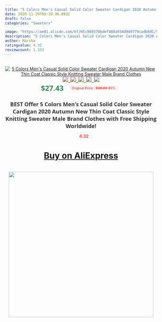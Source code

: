 ```yaml
---
title: "5 Colors Men's Casual Solid Color Sweater Cardigan 2020 Autumn New Thin Coat Classic Style Knitting Sweater Male Brand Clothes"
date: 2020-11-29T09:10:36.892Z
draft: false
categories: "Sweaters"

image: "https://ae01.alicdn.com/kf/H5c989370bdef488a934d9d0779cadb84C/5-Colors-Men-s-Casual-Solid-Color-Sweater-Cardigan-2020-Autumn-New-Thin-Coat-Classic-Style.jpg"
description: "5 Colors Men's Casual Solid Color Sweater Cardigan 2020 Autumn New Thin Coat Classic Style Knitting Sweater Male Brand Clothes"
author: Marsha
ratingvalue: 4.32
reviewcount: 1.333
---
```

<br>
<div style="text-align: center;">
<a href="https://s.click.aliexpress.com/e/_ApLEpJ" target="_blank" rel="nofollow noopener noreferrer"><img alt="5 Colors Men's Casual Solid Color Sweater Cardigan 2020 Autumn New Thin Coat Classic Style Knitting Sweater Male Brand Clothes" class="magnifier-image" src="https://ae01.alicdn.com/kf/H5c989370bdef488a934d9d0779cadb84C/5-Colors-Men-s-Casual-Solid-Color-Sweater-Cardigan-2020-Autumn-New-Thin-Coat-Classic-Style.jpg_640x640.jpg">
<br>
<img style="border:1px solid salmon" src="https://ae01.alicdn.com/kf/H5c989370bdef488a934d9d0779cadb84C/5-Colors-Men-s-Casual-Solid-Color-Sweater-Cardigan-2020-Autumn-New-Thin-Coat-Classic-Style.jpg_120x120.jpg">&nbsp;&nbsp;<img style="border:1px solid salmon" src="https://ae01.alicdn.com/kf/H14b8699be7124a7faacba69d9cf4dd57t/5-Colors-Men-s-Casual-Solid-Color-Sweater-Cardigan-2020-Autumn-New-Thin-Coat-Classic-Style.jpg_120x120.jpg">&nbsp;&nbsp;<img style="border:1px solid salmon" src="https://ae01.alicdn.com/kf/H4350c065f85643ab9b6f75507fe5762fF/5-Colors-Men-s-Casual-Solid-Color-Sweater-Cardigan-2020-Autumn-New-Thin-Coat-Classic-Style.jpg_120x120.jpg">&nbsp;&nbsp;<img style="border:1px solid salmon" src="https://ae01.alicdn.com/kf/H96744360c7dd46e187311fc7d6093d20i/5-Colors-Men-s-Casual-Solid-Color-Sweater-Cardigan-2020-Autumn-New-Thin-Coat-Classic-Style.jpg_120x120.jpg">&nbsp;&nbsp;<img style="border:1px solid salmon" src="https://ae01.alicdn.com/kf/H82a247e832f84bec8b063e25e5997e55S/5-Colors-Men-s-Casual-Solid-Color-Sweater-Cardigan-2020-Autumn-New-Thin-Coat-Classic-Style.jpg_120x120.jpg"></a></div><br0>
<div style="text-align: center;"><span style="background-color: white; border: 0px; box-sizing: border-box; color: seagreen; display: inline-block; font-family: &quot;open sans&quot; , &quot;arial&quot; , &quot;helvetica&quot; , sans-serif , &quot;heiti&quot;; font-size: 24px; font-stretch: inherit; font-weight: 700; line-height: inherit; margin: 0px 10px 0px 0px; padding: 0px; vertical-align: middle;">$27.43 </span>
<span style="background: rgb(255 , 241 , 241); border-radius: 3px; border: 0px; box-sizing: border-box; color: #ff4747; display: inline-block; font-family: inherit; font-size: 12px; font-stretch: inherit; font-style: inherit; font-variant: inherit; font-weight: 600; line-height: inherit; margin: 0px; padding: 2px 5px; transform: scale(0.9); vertical-align: middle;">Original Price : <b style="text-decoration: line-through;">$49.88 </b> 45%&nbsp;&nbsp;</span></div>
<h1 style="color: #333333; display: inline-block; font-family: &quot;open sans&quot; , &quot;arial&quot; , &quot;helvetica&quot; , sans-serif , &quot;heiti&quot;; font-size: 18px; font-stretch: inherit; font-weight: 700; text-align: center;">BEST Offer 5 Colors Men's Casual Solid Color Sweater Cardigan 2020 Autumn New Thin Coat Classic Style Knitting Sweater Male Brand Clothes with Free Shipping Worldwide!</h1>
<div style="color: #ff4747; text-align: center;">
<img src="https://4.bp.blogspot.com/-M0ZcTcb-5uY/XleCXlxnR4I/AAAAAAAAAEc/OrjgMkXV1oMQFaCRZj5HQwOCBcu3w1FegCPcBGAYYCw/s1600/star.png" style="height: 15px;">&nbsp;<b>4.32</b></div>
<div class="button_cont" align="center"><a class="buynow_a" href="https://s.click.aliexpress.com/e/_ApLEpJ" target="_blank" rel="nofollow noopener noreferrer"><H1>Buy on AliExpress</H1></a></div><br>
<div class="separator" style="clear: both; text-align: center;">
<img src="https://lh3.googleusercontent.com/-pTy5HemUv9M/XlePHvY0dAI/AAAAAAAAAE4/0nX5iRUoIWY8eMW9Dpxeirr157OZliDIgCLcBGAsYHQ/s1600/badge.gif" width="480">
</div>
